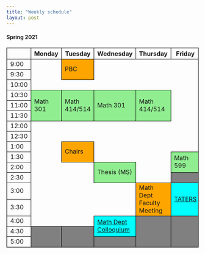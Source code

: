 ```yaml
---
title: "Weekly schedule"
layout: post
---
```


#### Spring 2021

<table xmlns="http://www.w3.org/1999/xhtml"
  border="1" cellpadding="8" cellspacing="2"
  style="border-collapse:collapse;border-color:black">
  <tbody>
    <tr>
      <th style="border-color:black" width="10%"> </th>
      <th style="border-color:black" width="15%">Monday</th>
      <th style="border-color:black" width="15%">Tuesday</th>
      <th style="border-color:black" width="15%">Wednesday</th>
      <th style="border-color:black" width="15%">Thursday</th>
      <th style="border-color:black" width="15%">Friday</th>
      <th style="border-color:black" width="10%"> </th>
    </tr>
    <tr>
      <td style="border-color:black">9:00</td>
      <td rowspan="1" style="border:none"> </td>
      <td rowspan="2" style="border-color:black;background-color:Orange">
        PBC
      </td>
      <td rowspan="1" style="border:none"> </td>
      <td rowspan="1" style="border:none"> </td>
      <td rowspan="1" style="border:none"> </td>
      <td style="border-color:black">9:00</td>
    </tr>
    <tr>
      <td style="border-color:black">9:30</td>
      <td rowspan="1" style="border:none"> </td>
      <td rowspan="1" style="border:none"> </td>
      <td rowspan="1" style="border:none"> </td>
      <td rowspan="1" style="border:none"> </td>
      <td style="border-color:black">9:30</td>
    </tr>
    <tr>
      <td style="border-color:black">10:00</td>
      <td rowspan="1" style="border:none"> </td>
      <td rowspan="1" style="border:none"> </td>
      <td rowspan="1" style="border:none"> </td>
      <td rowspan="1" style="border:none"> </td>
      <td rowspan="1" style="border:none"> </td>
      <td style="border-color:black">10:00</td>
    </tr>
    <tr>
      <td style="border-color:black">10:30</td>
      <td rowspan="3" style="border-color:black;background-color:LightGreen">
        Math 301
      </td>
      <td rowspan="3" style="border-color:black;background-color:LightGreen">
        Math 414/514
      </td>
      <td rowspan="3" style="border-color:black;background-color:LightGreen">
        Math 301
      </td>
      <td rowspan="3" style="border-color:black;background-color:LightGreen">
        Math 414/514
      </td>
      <td rowspan="1" style="border:none"> </td>
      <td style="border-color:black">10:30</td>
    </tr>
    <tr>
      <td style="border-color:black">11:00</td>
      <td rowspan="1" style="border:none"> </td>
      <td style="border-color:black">11:00</td>
    </tr>
    <tr>
      <td style="border-color:black">11:30</td>
      <td rowspan="1" style="border:none"> </td>
      <td style="border-color:black">11:30</td>
    </tr>
    <tr>
      <td style="border-color:black">12:00</td>
      <td rowspan="1" style="border:none"> </td>
      <td rowspan="1" style="border:none"> </td>
      <td rowspan="1" style="border:none"> </td>
      <td rowspan="1" style="border:none"> </td>
      <td rowspan="1" style="border:none"> </td>
      <td style="border-color:black">12:00</td>
    </tr>
    <tr>
      <td style="border-color:black">12:30</td>
      <td rowspan="1" style="border:none"> </td>
      <td rowspan="1" style="border:none"> </td>
      <td rowspan="1" style="border:none"> </td>
      <td rowspan="1" style="border:none"> </td>
      <td rowspan="1" style="border:none"> </td>
      <td style="border-color:black">12:30</td>
    </tr>
    <tr>
      <td style="border-color:black">1:00</td>
      <td rowspan="1" style="border:none"> </td>
      <td rowspan="2" style="border-color:black;background-color:Orange">
        Chairs
      </td>
      <td rowspan="1" style="border:none"> </td>
      <td rowspan="1" style="border:none"> </td>
      <td rowspan="1" style="border:none"> </td>
      <td style="border-color:black">1:00</td>
    </tr>
    <tr>
      <td style="border-color:black">1:30</td>
      <td rowspan="1" style="border:none"> </td>
      <td rowspan="1" style="border:none"> </td>
      <td rowspan="1" style="border:none"> </td>
      <td rowspan="2" style="border-color:black;background-color:LightGreen">
        Math 599
      </td>
      <td style="border-color:black">1:30</td>
    </tr>
    <tr>
      <td style="border-color:black">2:00</td>
      <td rowspan="1" style="border:none"> </td>
      <td rowspan="1" style="border:none"> </td>
      <td rowspan="2" style="border-color:black;background-color:LightGreen">Thesis (MS)</td>
      <td rowspan="1" style="border:none"> </td>
      <td style="border-color:black">2:00</td>
    </tr>
    <tr>
      <td style="border-color:black">2:30</td>
      <td rowspan="1" style="border:none"> </td>
      <td rowspan="1" style="border:none"> </td>
      <td rowspan="1" style="border:none"> </td>
      <td rowspan="1" style="border-color:black;background-color:Gray"> </td>
      <td style="border-color:black">2:30</td>
    </tr>
    <tr>
      <td style="border-color:black">3:00</td>
      <td rowspan="1" style="border:none"> </td>
      <td rowspan="1" style="border:none"> </td>
      <td rowspan="1" style="border:none"> </td>
      <td rowspan="2" style="border-color:black;background-color:Orange">
        Math Dept Faculty Meeting
      </td>
      <td rowspan="2" style="border-color:black;background-color:aqua">
        <a href="https://sites.google.com/boisestate.edu/TATERS">TATERS</a>
      </td>
      <td style="border-color:black">3:00</td>
    </tr>
    <tr>
      <td style="border-color:black">3:30</td>
      <td rowspan="1" style="border:none"> </td>
      <td rowspan="1" style="border:none"> </td>
      <td rowspan="1" style="border:none"> </td>
      <td style="border-color:black">3:30</td>
    </tr>
    <tr>
      <td style="border-color:black">4:00</td>
      <td rowspan="1" style="border:none"> </td>
      <td rowspan="1" style="border:none"> </td>
      <td rowspan="2" style="border-color:black;background-color:aqua">
        <a href="https://www.boisestate.edu/math/research/colloquium/">Math Dept Colloquium</a>
      </td>
      <td rowspan="3" style="border-color:black;background-color:Gray"> </td>
      <td rowspan="3" style="border-color:black;background-color:Gray"> </td>
      <td style="border-color:black">4:00</td>
    </tr>
    <tr>
      <td style="border-color:black">4:30</td>
      <td rowspan="2" style="border-color:black;background-color:Gray"> </td>
      <td rowspan="2" style="border-color:black;background-color:Gray"> </td>
      <td style="border-color:black">4:30</td>
    </tr>
    <tr>
      <td style="border-color:black">5:00</td>
      <td rowspan="1" style="border-color:black;background-color:Gray"> </td>
      <td style="border-color:black">5:00</td>
    </tr>
  </tbody>
</table>
